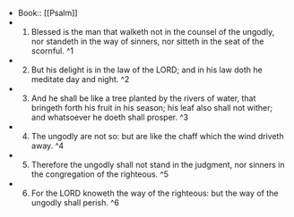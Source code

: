 - Book:: [[Psalm]]
- 1. Blessed is the man that walketh not in the counsel of the ungodly, nor standeth in the way of sinners, nor sitteth in the seat of the scornful. ^1
- 2. But his delight is in the law of the LORD; and in his law doth he meditate day and night. ^2
- 3. And he shall be like a tree planted by the rivers of water, that bringeth forth his fruit in his season; his leaf also shall not wither; and whatsoever he doeth shall prosper. ^3
- 4. The ungodly are not so: but are like the chaff which the wind driveth away. ^4
- 5. Therefore the ungodly shall not stand in the judgment, nor sinners in the congregation of the righteous. ^5
- 6. For the LORD knoweth the way of the righteous: but the way of the ungodly shall perish. ^6
